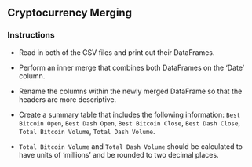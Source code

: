 ## Cryptocurrency Merging

### Instructions

* Read in both of the CSV files and print out their DataFrames.

* Perform an inner merge that combines both DataFrames on the ‘Date’ column.

* Rename the columns within the newly merged DataFrame so that the headers are more descriptive.

* Create a summary table that includes the following information: `Best Bitcoin Open`, `Best Dash Open`, `Best Bitcoin Close`, `Best Dash Close`, `Total Bitcoin Volume`, `Total Dash Volume`.

* `Total Bitcoin Volume` and `Total Dash Volume` should be calculated to have units of ‘millions’ and be rounded to two decimal places.
